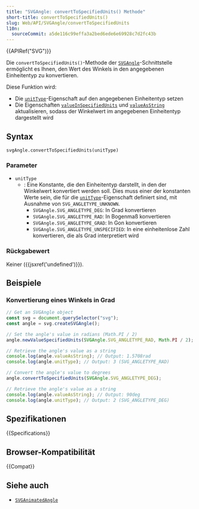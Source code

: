 ```yaml
---
title: "SVGAngle: convertToSpecifiedUnits() Methode"
short-title: convertToSpecifiedUnits()
slug: Web/API/SVGAngle/convertToSpecifiedUnits
l10n:
  sourceCommit: a5de116c99effa3a2bed6ede6e69928c7d2fc43b
---
```


{{APIRef("SVG")}}

Die `convertToSpecifiedUnits()`-Methode der [`SVGAngle`](/de/docs/Web/API/SVGAngle)-Schnittstelle ermöglicht es Ihnen, den Wert des Winkels in den angegebenen Einheitentyp zu konvertieren.

Diese Funktion wird:

- Die [`unitType`](/de/docs/Web/API/SVGAngle/unitType)-Eigenschaft auf den angegebenen Einheitentyp setzen
- Die Eigenschaften [`valueInSpecifiedUnits`](/de/docs/Web/API/SVGAngle/valueInSpecifiedUnits) und [`valueAsString`](/de/docs/Web/API/SVGAngle/valueAsString) aktualisieren, sodass der Winkelwert im angegebenen Einheitentyp dargestellt wird

## Syntax

```js-nolint
svgAngle.convertToSpecifiedUnits(unitType)
```

### Parameter

- `unitType`
  - : Eine Konstante, die den Einheitentyp darstellt, in den der Winkelwert konvertiert werden soll. Dies muss einer der konstanten Werte sein, die für die [`unitType`](/de/docs/Web/API/SVGAngle/unitType)-Eigenschaft definiert sind, mit Ausnahme von `SVG_ANGLETYPE_UNKNOWN`.
    - `SVGAngle.SVG_ANGLETYPE_DEG`: In Grad konvertieren
    - `SVGAngle.SVG_ANGLETYPE_RAD`: In Bogenmaß konvertieren
    - `SVGAngle.SVG_ANGLETYPE_GRAD`: In Gon konvertieren
    - `SVGAngle.SVG_ANGLETYPE_UNSPECIFIED`: In eine einheitenlose Zahl konvertieren, die als Grad interpretiert wird

### Rückgabewert

Keiner ({{jsxref('undefined')}}).

## Beispiele

### Konvertierung eines Winkels in Grad

```js
// Get an SVGAngle object
const svg = document.querySelector("svg");
const angle = svg.createSVGAngle();

// Set the angle's value in radians (Math.PI / 2)
angle.newValueSpecifiedUnits(SVGAngle.SVG_ANGLETYPE_RAD, Math.PI / 2);

// Retrieve the angle's value as a string
console.log(angle.valueAsString); // Output: 1.5708rad
console.log(angle.unitType); // Output: 3 (SVG_ANGLETYPE_RAD)

// Convert the angle's value to degrees
angle.convertToSpecifiedUnits(SVGAngle.SVG_ANGLETYPE_DEG);

// Retrieve the angle's value as a string
console.log(angle.valueAsString); // Output: 90deg
console.log(angle.unitType); // Output: 2 (SVG_ANGLETYPE_DEG)
```

## Spezifikationen

{{Specifications}}

## Browser-Kompatibilität

{{Compat}}

## Siehe auch

- [`SVGAnimatedAngle`](/de/docs/Web/API/SVGAnimatedAngle)
